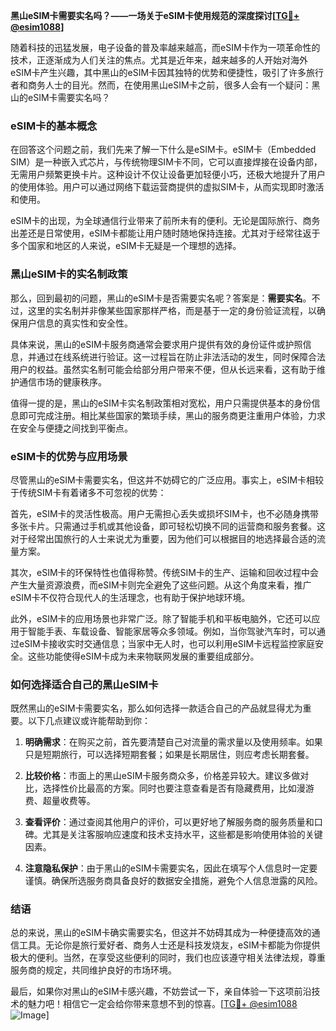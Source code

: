**黑山eSIM卡需要实名吗？——一场关于eSIM卡使用规范的深度探讨[[TG💪+ @esim1088](https://t.me/s/esim1088)]**

随着科技的迅猛发展，电子设备的普及率越来越高，而eSIM卡作为一项革命性的技术，正逐渐成为人们关注的焦点。尤其是近年来，越来越多的人开始对海外eSIM卡产生兴趣，其中黑山的eSIM卡因其独特的优势和便捷性，吸引了许多旅行者和商务人士的目光。然而，在使用黑山eSIM卡之前，很多人会有一个疑问：黑山的eSIM卡需要实名吗？

### eSIM卡的基本概念

在回答这个问题之前，我们先来了解一下什么是eSIM卡。eSIM卡（Embedded SIM）是一种嵌入式芯片，与传统物理SIM卡不同，它可以直接焊接在设备内部，无需用户频繁更换卡片。这种设计不仅让设备更加轻便小巧，还极大地提升了用户的使用体验。用户可以通过网络下载运营商提供的虚拟SIM卡，从而实现即时激活和使用。

eSIM卡的出现，为全球通信行业带来了前所未有的便利。无论是国际旅行、商务出差还是日常使用，eSIM卡都能让用户随时随地保持连接。尤其对于经常往返于多个国家和地区的人来说，eSIM卡无疑是一个理想的选择。

### 黑山eSIM卡的实名制政策

那么，回到最初的问题，黑山的eSIM卡是否需要实名呢？答案是：**需要实名**。不过，这里的实名制并非像某些国家那样严格，而是基于一定的身份验证流程，以确保用户信息的真实性和安全性。

具体来说，黑山的eSIM卡服务商通常会要求用户提供有效的身份证件或护照信息，并通过在线系统进行验证。这一过程旨在防止非法活动的发生，同时保障合法用户的权益。虽然实名制可能会给部分用户带来不便，但从长远来看，这有助于维护通信市场的健康秩序。

值得一提的是，黑山的eSIM卡实名制政策相对宽松，用户只需提供基本的身份信息即可完成注册。相比某些国家的繁琐手续，黑山的服务商更注重用户体验，力求在安全与便捷之间找到平衡点。

### eSIM卡的优势与应用场景

尽管黑山的eSIM卡需要实名，但这并不妨碍它的广泛应用。事实上，eSIM卡相较于传统SIM卡有着诸多不可忽视的优势：

首先，eSIM卡的灵活性极高。用户无需担心丢失或损坏SIM卡，也不必随身携带多张卡片。只需通过手机或其他设备，即可轻松切换不同的运营商和服务套餐。这对于经常出国旅行的人士来说尤为重要，因为他们可以根据目的地选择最合适的流量方案。

其次，eSIM卡的环保特性也值得称赞。传统SIM卡的生产、运输和回收过程中会产生大量资源浪费，而eSIM卡则完全避免了这些问题。从这个角度来看，推广eSIM卡不仅符合现代人的生活理念，也有助于保护地球环境。

此外，eSIM卡的应用场景也非常广泛。除了智能手机和平板电脑外，它还可以应用于智能手表、车载设备、智能家居等众多领域。例如，当你驾驶汽车时，可以通过eSIM卡接收实时交通信息；当家中无人时，也可以利用eSIM卡远程监控家庭安全。这些功能使得eSIM卡成为未来物联网发展的重要组成部分。

### 如何选择适合自己的黑山eSIM卡

既然黑山的eSIM卡需要实名，那么如何选择一款适合自己的产品就显得尤为重要。以下几点建议或许能帮助到你：

1. **明确需求**：在购买之前，首先要清楚自己对流量的需求量以及使用频率。如果只是短期旅行，可以选择短期套餐；如果是长期居住，则应考虑长期套餐。

2. **比较价格**：市面上的黑山eSIM卡服务商众多，价格差异较大。建议多做对比，选择性价比最高的方案。同时也要注意查看是否有隐藏费用，比如漫游费、超量收费等。

3. **查看评价**：通过查阅其他用户的评价，可以更好地了解服务商的服务质量和口碑。尤其是关注客服响应速度和技术支持水平，这些都是影响使用体验的关键因素。

4. **注意隐私保护**：由于黑山的eSIM卡需要实名，因此在填写个人信息时一定要谨慎。确保所选服务商具备良好的数据安全措施，避免个人信息泄露的风险。

### 结语

总的来说，黑山的eSIM卡确实需要实名，但这并不妨碍其成为一种便捷高效的通信工具。无论你是旅行爱好者、商务人士还是科技发烧友，eSIM卡都能为你提供极大的便利。当然，在享受这些便利的同时，我们也应该遵守相关法律法规，尊重服务商的规定，共同维护良好的市场环境。

最后，如果你对黑山的eSIM卡感兴趣，不妨尝试一下，亲自体验一下这项前沿技术的魅力吧！相信它一定会给你带来意想不到的惊喜。[[TG💪+ @esim1088](https://t.me/s/esim1088) ![Image](https://i.postimg.cc/4NQfJmqS/Snipaste-2025-05-13-00-14-12.png)]